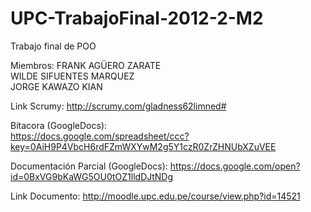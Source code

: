 UPC-TrabajoFinal-2012-2-M2
==========================

Trabajo final de POO

Miembros:
FRANK AGÜERO ZARATE                                                                                       
WILDE SIFUENTES MARQUEZ                                                                                      
JORGE KAWAZO KIAN                                                                                         

Link Scrumy:
http://scrumy.com/gladness62limned#

Bítacora (GoogleDocs):                                                                             
https://docs.google.com/spreadsheet/ccc?key=0AiH9P4VbcH6rdFZmWXYwM2g5Y1czR0ZrZHNUbXZuVEE

Documentación Parcial (GoogleDocs):
https://docs.google.com/open?id=0BxVG9bKaWG5OU0tOZ1lldDJtNDg

Link Documento: http://moodle.upc.edu.pe/course/view.php?id=14521